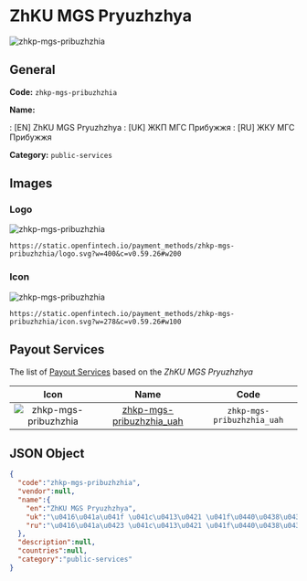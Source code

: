
# ZhKU MGS Pryuzhzhya 
![zhkp-mgs-pribuzhzhia](https://static.openfintech.io/payment_methods/zhkp-mgs-pribuzhzhia/logo.svg?w=400&c=v0.59.26#w200)  

## General 
**Code:** `zhkp-mgs-pribuzhzhia` 
 
**Name:** 
 
:	[EN] ZhKU MGS Pryuzhzhya 
:	[UK] ЖКП МГС Прибужжя 
:	[RU] ЖКУ МГС Прибужжя 
 
**Category:** `public-services` 
 

## Images 

### Logo 
![zhkp-mgs-pribuzhzhia](https://static.openfintech.io/payment_methods/zhkp-mgs-pribuzhzhia/logo.svg?w=400&c=v0.59.26#w200)  

```
https://static.openfintech.io/payment_methods/zhkp-mgs-pribuzhzhia/logo.svg?w=400&c=v0.59.26#w200
```  

### Icon 
![zhkp-mgs-pribuzhzhia](https://static.openfintech.io/payment_methods/zhkp-mgs-pribuzhzhia/icon.svg?w=278&c=v0.59.26#w100)  

```
https://static.openfintech.io/payment_methods/zhkp-mgs-pribuzhzhia/icon.svg?w=278&c=v0.59.26#w100
```  

## Payout Services 
 
The list of [Payout Services](/payout-services/) based on the _ZhKU MGS Pryuzhzhya_ 

|Icon|Name|Code| 
|:---:|:---:|:---:| 
|![zhkp-mgs-pribuzhzhia](https://static.openfintech.io/payout_methods/zhkp-mgs-pribuzhzhia/icon.png?w=278&c=v0.59.26#w40) |[zhkp-mgs-pribuzhzhia_uah](/payout-services/zhkp-mgs-pribuzhzhia_uah/)|`zhkp-mgs-pribuzhzhia_uah`| 
 

## JSON Object 

```json
{
  "code":"zhkp-mgs-pribuzhzhia",
  "vendor":null,
  "name":{
    "en":"ZhKU MGS Pryuzhzhya",
    "uk":"\u0416\u041a\u041f \u041c\u0413\u0421 \u041f\u0440\u0438\u0431\u0443\u0436\u0436\u044f",
    "ru":"\u0416\u041a\u0423 \u041c\u0413\u0421 \u041f\u0440\u0438\u0431\u0443\u0436\u0436\u044f"
  },
  "description":null,
  "countries":null,
  "category":"public-services"
}
```  
